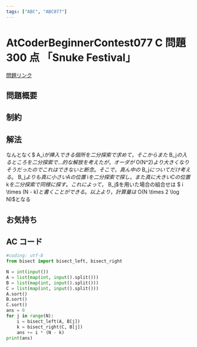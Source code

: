 ```yaml
---
tags: ["ABC", "ABC077"]
---
```


# AtCoderBeginnerContest077 C 問題 300 点 「Snuke Festival」

<a href="https://atcoder.jp/contests/abc077/tasks/abc077_c" blank="_target">問題リンク</a>

## 問題概要

## 制約

## 解法

なんとなく$ A_i$が挿入できる個所を二分探索で求めて，そこからまた$ B_j$の入るところを二分探索で…的な解放を考えたが，オーダが$ O(N^2)$より大きくなりそうだったのでこれはできないと断念。
そこで，真ん中の$ B_j$についてだけ考える。$ B_j$よりも真に小さいAの位置$ i$を二分探索で探し，また真に大きいCの位置$ k$を二分探索で同様に探す。これによって，$ B_j$を用いた場合の組合せは $ i \times (N - k)$と書くことができる。以上より，計算量は$ O(N \times 2 \log N)$となる

## お気持ち

## AC コード

```python
#coding: utf-8
from bisect import bisect_left, bisect_right

N = int(input())
A = list(map(int, input().split()))
B = list(map(int, input().split()))
C = list(map(int, input().split()))
A.sort()
B.sort()
C.sort()
ans = 0
for j in range(N):
    i = bisect_left(A, B[j])
    k = bisect_right(C, B[j])
    ans += i * (N - k)
print(ans)
```
